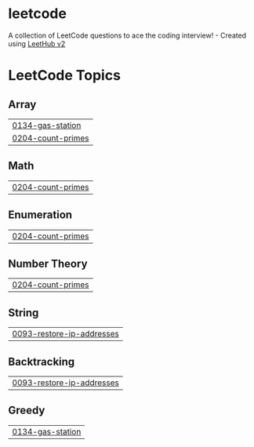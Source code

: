 # leetcode
A collection of LeetCode questions to ace the coding interview! - Created using [LeetHub v2](https://github.com/arunbhardwaj/LeetHub-2.0)

<!---LeetCode Topics Start-->
# LeetCode Topics
## Array
|  |
| ------- |
| [0134-gas-station](https://github.com/arpit1627/leetcode/tree/master/0134-gas-station) |
| [0204-count-primes](https://github.com/arpit1627/leetcode/tree/master/0204-count-primes) |
## Math
|  |
| ------- |
| [0204-count-primes](https://github.com/arpit1627/leetcode/tree/master/0204-count-primes) |
## Enumeration
|  |
| ------- |
| [0204-count-primes](https://github.com/arpit1627/leetcode/tree/master/0204-count-primes) |
## Number Theory
|  |
| ------- |
| [0204-count-primes](https://github.com/arpit1627/leetcode/tree/master/0204-count-primes) |
## String
|  |
| ------- |
| [0093-restore-ip-addresses](https://github.com/arpit1627/leetcode/tree/master/0093-restore-ip-addresses) |
## Backtracking
|  |
| ------- |
| [0093-restore-ip-addresses](https://github.com/arpit1627/leetcode/tree/master/0093-restore-ip-addresses) |
## Greedy
|  |
| ------- |
| [0134-gas-station](https://github.com/arpit1627/leetcode/tree/master/0134-gas-station) |
<!---LeetCode Topics End-->